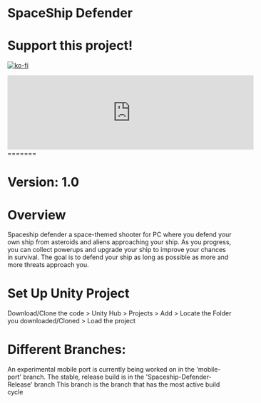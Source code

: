 
# SpaceShip Defender

# Support this project!

[![ko-fi](https://www.ko-fi.com/img/githubbutton_sm.svg)](https://ko-fi.com/C0C633B3B)

<iframe frameborder="0" src="https://itch.io/embed/733688" width="552" height="167"><a href="https://jordynwinnie.itch.io/spaceship-defender">Spaceship Defender by JordynWinnie</a></iframe>
=======

# Version: 1.0

# Overview
Spaceship defender a space-themed shooter for PC where you defend your own ship from asteroids and aliens approaching your ship. As you progress, you can collect powerups and upgrade your ship to improve your chances in survival. 
The goal is to defend your ship as long as possible as more and more threats approach you. 

# Set Up Unity Project
Download/Clone the code > Unity Hub > Projects > Add > Locate the Folder you downloaded/Cloned > Load the project

# Different Branches:
An experimental mobile port is currently being worked on in the 'mobile-port' branch. 
The stable, release build is in the 'Spaceship-Defender-Release' branch
This branch is the branch that has the most active build cycle
